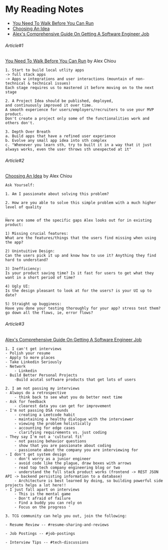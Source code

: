 # My Reading Notes

- [You Need To Walk Before You Can Run](#article1)
- [Choosing An Idea](#article2)
- [Alex's Comprehensive Guide On Getting A Software Engineer Job](#article3)

###### Article#1
[You Need To Walk Before You Can Run](https://chioualexander.medium.com/you-need-to-walk-before-you-can-run-2b6ac23f0535) by Alex Chiou

```
1. Start to build local utlity apps 
-> full stack apps 
-> Apps w integrations and user interactions (mountain of non-technical & technical issues)
Each stage requires us to mastered it before moving on to the next stage 

2. A Project Idea should be published, deployed, 
and continuously improved it over time. 
A smooth experience for users/employers/recruiters to use your MVP product. 
Don't create a project only some of the functionalities work and others don't. 

3. Depth Over Breath
a. Build apps that have a refined user experience 
b. Evolve any small app idea into sth complex 
c. "Whenever you learn sth, try to built it in a way that it just always works, even the user throws sth unexpected at it" 
```

###### Article#2
[Choosing An Idea](https://chioualexander.medium.com/how-i-built-apps-with-over-1-million-downloads-part-1-choosing-ideas-725319d7332b) by Alex Chiou

```
Ask Yourself: 

1. Am I passionate about solving this problem? 

2. How are you able to solve this simple problem with a much higher level of quality 

_
Here are some of the specific gaps Alex looks out for in existing product: 

1) Missing crucial features: 
What are the features/things that the users find missing when using the app?  

2) Unintuitive Design:
Can the users pick it up and know how to use it? Anything they find hard to understand?

3) Inefficiency: 
Is your product saving time? Is it fast for users to get what they want in a short period of time?

4) Ugly UI: 
Is the design pleasant to look at for the users? is your UI up to date?

5) Straight up bugginess: 
Have you done your testing thoroughly for your app? stress test them? go down all the flows, ie, error flows?
```

###### Article#3
[Alex's Comprehensive Guide On Getting A Software Engineer Job](https://chioualexander.medium.com/alexs-comprehensive-guide-on-getting-a-software-engineer-job-fe81ceb952ff)

```
1. I can't get interviews
- Polish your resume 
- Apply to more places 
- Take Linkedin Seriously 
- Network
    - Linkedin 
- Build Better Personal Projects 
    -Build acutal software products that get lots of users 

2. I am not passing my interviews
- Always do a retrospective 
    - think back to see what you do better next time
- Ask for feedback 
    - clearest data you can get for improvement 
- I'm not passing DSA rounds 
    - creating a Leetcode habit 
    - maintaining a healthy dialogue with the interviewer 
    - viewing the problem holistically 
    - accounting for edge cases 
    - clarifying requirements vs. just coding 
- They say I'm not a 'cultural fit' 
    - not passing behavior questions 
    - show that you are passionate about coding 
    - passionate about the company you are interviewing for 
- I don't get system design 
    - don't worry as a junior engineer 
    - avoid code like the plague, draw boxes with arrows
    - read top tech company engineering blog or two 
    - understand the full stack product works (frontend -> REST JSON API -> backend persisting information to a database)
    - Architecture is best learned by doing, so building powerful side projects helps a lot here!! 
- I just fall apart on interviews 
    - This is the mental game 
    - Don't afraid of failure 
    - Find a buddy you can rely on 
    - Focus on the progress '

3. TCG community can help you out, join the following: 

- Resume Review -- #resume-sharing-and-reviews

- Job Postings -- #job-postings 

- Interview Tips -- #tech-discussions 

```

